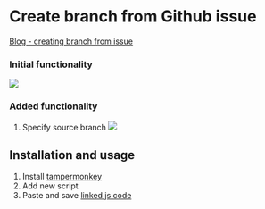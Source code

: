 # Create branch from Github issue

[Blog - creating branch from issue](https://dev.to/dbumbeishvili/github-create-a-branch-from-issue-4k3h)

### Initial functionality
![](https://user-images.githubusercontent.com/6873202/103042078-d15c6580-4591-11eb-8896-5802425705e6.gif)

### Added functionality
1. Specify  source branch
![](https://user-images.githubusercontent.com/6873202/104959120-eab6cd00-59ea-11eb-8ea4-82e1e522ad0e.gif)


## Installation and usage

1. Install [tampermonkey](https://www.tampermonkey.net/)
2. Add new script
3. Paste and save [linked js code](https://raw.githubusercontent.com/bumbeishvili/create-branch-from-issue/main/script.js)




